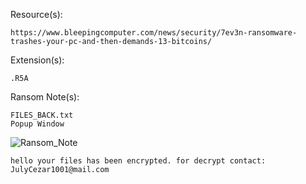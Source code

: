 Resource(s): 
```
https://www.bleepingcomputer.com/news/security/7ev3n-ransomware-trashes-your-pc-and-then-demands-13-bitcoins/
```
Extension(s): 
```
.R5A
```
Ransom Note(s): 
```
FILES_BACK.txt
Popup Window
```
![Ransom_Note](https://github.com/user-attachments/assets/de67ba5b-2917-40af-afbe-f1694cd669e8)
```
hello your files has been encrypted. for decrypt contact: JulyCezar1001@mail.com
```
